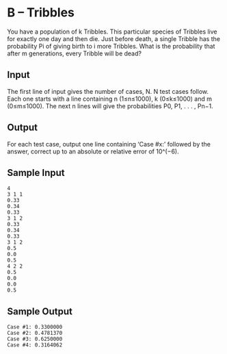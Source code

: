 # B – Tribbles

You have a population of k Tribbles. This particular species of Tribbles live for exactly one day and then die. Just before death, a single Tribble has the probability Pi of giving birth to i more Tribbles. What is the probability that after m generations, every Tribble will be dead?

## Input

The first line of input gives the number of cases, N. N test cases follow. Each one starts with a line containing n (1≤n≤1000), k (0≤k≤1000) and m (0≤m≤1000). The next n lines will give the probabilities P0, P1, . . . , Pn−1.

## Output
For each test case, output one line containing ‘Case #x:’ followed by the answer, correct up to an absolute or relative error of 10^(−6).

## Sample Input

```
4
3 1 1
0.33
0.34
0.33
3 1 2
0.33
0.34
0.33
3 1 2
0.5
0.0
0.5
4 2 2
0.5
0.0
0.0
0.5
```

## Sample Output

```
Case #1: 0.3300000
Case #2: 0.4781370
Case #3: 0.6250000
Case #4: 0.3164062
```